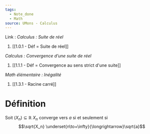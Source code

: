```yaml
---
tags:
  - Note_done
  - Math
source: UMons - Calculus
---
```


Link :
_Calculus : Suite de réel_
1. [[1.0.1 - Déf = Suite de réel]]

_Calculus : Convergence d’une suite de réel_
1. [[1.1.1 - Déf = Convergence au sens strict d'une suite]]

_Math élémentaire : Inégalité_
1. [[1.3.1 - Racine carré]]

# Définition
Soit $(X_n) \subseteq \mathbb{R}$
$X_n$ converge vers $a$ si et seulement si $$\sqrt{X_n} \underset{n\to+\infty}{\longrightarrow}\sqrt{a}$$
